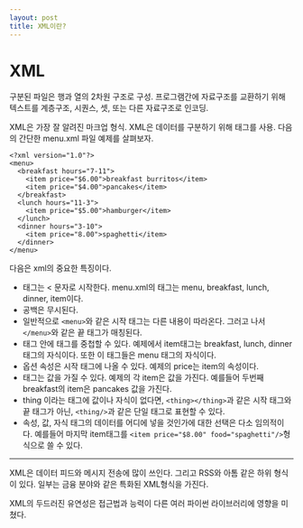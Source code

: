 ```yaml
---
layout: post
title: XML이란?
---
```


# XML
구분된 파일은 행과 열의 2차원 구조로 구성.
프로그램간에 자료구조를 교환하기 위해 텍스트를 계층구조, 시퀀스, 셋, 또는 다른 자료구조로 인코딩.

XML은 가장 잘 알려진 마크업 형식.
XML은 데이터를 구분하기 위해 태그를 사용.
다음의 간단한 menu.xml 파일 예제를 살펴보자.
```
<?xml version="1.0"?>
<menu>
  <breakfast hours="7-11">
    <item price="$6.00">breakfast burritos</item>
    <item price="$4.00">pancakes</item>
  </breakfast>
  <lunch hours="11-3">
    <item price="$5.00">hamburger</item>
  </lunch>
  <dinner hours="3-10">
    <item price="8.00">spaghetti</item>
  </dinner>
</menu>
```
다음은 xml의 중요한 특징이다.
* 태그는 < 문자로 시작한다. menu.xml의 태그는 menu, breakfast, lunch, dinner, item이다.
* 공백은 무시된다.
* 일반적으로 ```<menu>```와 같은 시작 태그는 다른 내용이 따라온다. 그러고 나서 ```</menu>```와 같은 끝 태그가 매칭된다.
* 태그 안에 태그를 중첩할 수 있다. 예제에서 item태그는 breakfast, lunch, dinner 태그의 자식이다. 또한 이 태그들은 menu 태그의 자식이다.
* 옵션 속성은 시작 태그에 나올 수 있다. 예제의 price는 item의 속성이다.
* 태그는 값을 가질 수 있다. 예제의 각 item은 값을 가진다. 예를들어 두번째 breakfast의 item은 pancakes 값을 가진다.
* thing 이라는 태그에 값이나 자식이 없다면, ```<thing></thing>```과 같은 시작 태그와 끝 태그가 아닌, ```<thing/>```과 같은 단일 태그로 표현할 수 있다.
* 속성, 값, 자식 태그의 데이터를 어디에 넣을 것인가에 대한 선택은 다소 임의적이다. 예를들어 마지막 item태그를 ```<item price="$8.00" food="spaghetti"/>```형식으로 쓸 수 있다.

****
XML은 데이터 피드와 메시지 전송에 많이 쓰인다. 그리고 RSS와 아톰 같은 하위 형식이 있다. 일부는 금융 분야와 같은 특화된 XML형식을 가진다.

XML의 두드러진 유연성은 접근법과 능력이 다른 여러 파이썬 라이브러리에 영향을 미쳤다.
